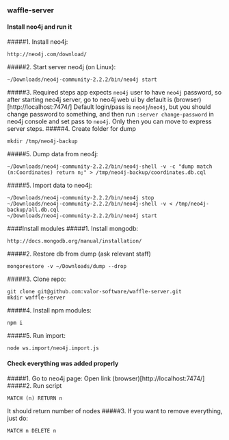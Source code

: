 ### waffle-server

#### Install neo4j and run it

#####1. Install neo4j:
```
http://neo4j.com/download/
```
#####2. Start server neo4j (on Linux):
```
~/Downloads/neo4j-community-2.2.2/bin/neo4j start
```
#####3. Required steps
app expects `neo4j` user to have `neo4j` password,
 so after starting neo4j server, go to neo4j web ui by default is (browser)[http://localhost:7474/]
Default login/pass is `neo4j`/`neo4j`, but you should change password to something,
 and then run `:server change-password` in neo4j console and set pass to `neo4j`.
 Only then you can move to express server steps.
#####4. Create folder for dump
```
mkdir /tmp/neo4j-backup
```
#####5. Dump data from neo4j:
```
~/Downloads/neo4j-community-2.2.2/bin/neo4j-shell -v -c "dump match (n:Coordinates) return n;" > /tmp/neo4j-backup/coordinates.db.cql
```
#####5. Import data to neo4j:
```
~/Downloads/neo4j-community-2.2.2/bin/neo4j stop
~/Downloads/neo4j-community-2.2.2/bin/neo4j-shell -v < /tmp/neo4j-backup/all.db.cql
~/Downloads/neo4j-community-2.2.2/bin/neo4j start
```

####Install modules
#####1. Install mongodb:
```
http://docs.mongodb.org/manual/installation/
```
#####2. Restore db from dump (ask relevant staff)
```
mongorestore -v ~/Downloads/dump --drop
```
#####3. Clone repo:
```
git clone git@github.com:valor-software/waffle-server.git
mkdir waffle-server
```
#####4. Install npm modules:
```
npm i
```
#####5. Run import:
```
node ws.import/neo4j.import.js
```

#### Check everything was added properly

#####1. Go to neo4j page:
Open link (browser)[http://localhost:7474/]
#####2. Run script
```
MATCH (n) RETURN n
```
It should return number of nodes
#####3. If you want to remove everything, just do:
```
MATCH n DELETE n
```
